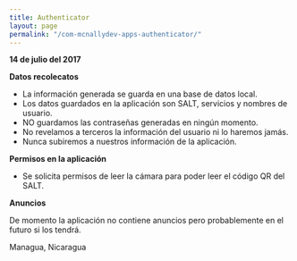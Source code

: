 ```yaml
---
title: Authenticator
layout: page
permalink: "/com-mcnallydev-apps-authenticator/"
---
```


**14 de julio del 2017**

**Datos recolecatos**

* La información generada se guarda en una base de datos local.
* Los datos guardados en la aplicación son SALT, servicios y nombres de usuario.
* NO guardamos las contraseñas generadas en ningún momento.
* No revelamos a terceros la información del usuario ni lo haremos jamás.
* Nunca subiremos a nuestros información de la aplicación.

**Permisos en la aplicación**

* Se solicita permisos de leer la cámara para poder leer el código QR del SALT.

**Anuncios**

De momento la aplicación no contiene anuncios pero probablemente en el futuro si los tendrá.

Managua, Nicaragua
